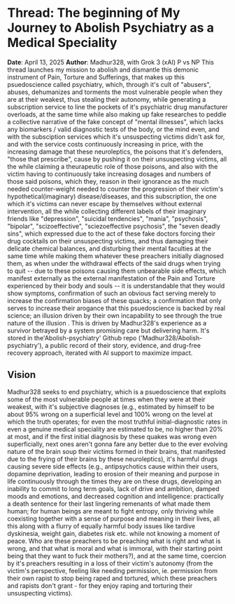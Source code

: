 # Thread: The beginning of My Journey to Abolish Psychiatry as a Medical Speciality

**Date**: April 13, 2025
**Author**: Madhur328, with Grok 3 (xAI)
P vs NP
This thread launches my mission to abolish and dismantle this demonic instrument of Pain, Torture and Sufferings, that makes up this psuedoscience called psychiatry, which, through it's cult of "abusers", abuses, dehumanizes and torments the most vulnerable people when they are at their weakest, thus stealing their autonomy, while generating a subscription service to line the pockets of it's psychiatric drug manufacturer overloads, at the same time while also making up fake researches to peddle a collective narrative of the fake concept of "mental illnesses", which lacks any biomarkers / valid diagnostic tests of the body, or the mind even, and with the subsciption services which it's unsuspecting victims didn't ask for, and with the service costs continuously increasing in price, with the increasing damage that these neuroleptics, the poisons that it's defenders, "those that prescribe", cause by pushing it on their unsuspecting victims, all the while claiming a theurapeutic role of those poisons, and also with the victim having to continuously take increasing dosages and numbers of those said poisons, which they, reason in their ignorance as the much needed counter-weight needed to counter the progression of their victim's hypothetical(imaginary) disease/diseases, and this subscription, the one which it's victims can never escape by themselves without external intervention, all the while collecting different labels of their imaginary friends like "depression", "suicidal tendencies", "mania", "psychosis", "bipolar", "scizoeffective", "sciezoeffective psychosis", the "seven deadly sins", which expressed due to the act of these fake doctors forcing their drug cocktails on their unsuspecting victims, and thus damaging their delicate chemical balances, and disturbing their mental faculties at the same time while making them whatever these preachers initially diagnosed them, as when under the withdrawal effects of the said drugs when trying to quit -- due to these poisons causing them unbearable side effects, which manifest externally as the external manifestation of the Pain and Torture experienced by their body and souls -- it is understandable that they would show symptoms, confirmation of such an obvious fact serving merely to increase the confirmation biases of these quacks; a confirmation that only serves to increase their arogance that this psuedoscience is backed by real science; an illusion driven by their own incapability to see through the true nature of the illusion .
This is driven by Madhur328's experience as a survivor betrayed by a system promising care but delivering harm.
It's stored in the'Abolish-psychiatry' Github repo ('Madhur328/Abolish-psychiatry'), a public record of their story, evidence, and drug-free recovery approach, iterated with AI support to maximize impact.

## Vision

Madhur328 seeks to end psychiatry, which is a psuedoscience that exploits some of the most vulnerable people at times when they were at their weakest, with it's subjective diagnoses (e.g., estimated by himself to be about 95% wrong on a superficial level and 100% wrong on the level at which the truth operates; for even the most truthful initial-diagnostic rates in even a genuine medical speciality are estimated to be, no higher than 20% at most, and if the first initial diagnosis by these quakes was wrong even superficially, next ones aren't gonna fare any better due to the ever evolving nature of the brain soup their victims formed in their brains, that manifested due to the frying of their brains by these neuroleptics), it's harmful drugs causing severe side effects (e.g., antipsychotics cause within their users, dopamine deprivation, leading to erosion of their meaning and purpose in life continuously through the times they are on these drugs, developing an inability to commit to long term goals, lack of drive and ambition, damped moods and emotions, and decreased cognition and intelligence: practically a death sentence for their last lingering remenants of what made them human; for human beings are meant to fight entropy, only thriving while coexisting together with a sense of purpose and meaning in their lives, all this along with a flurry of equally harmful body issues like tardive dyskinesia, weight gain, diabetes risk etc. while not knowing a moment of peace. Who are these preachers to be preaching what is right and what is wrong, and that what is moral and what is immoral, with their starting point being that they want to fuck their mothers?), and at the same time, coercion by it's preachers resulting in a loss of their victim's autonomy (from the victim's perspective, feeling like needing permission, ie. permission from their own rapist to stop being raped and tortured, which these preachers and rapists don't grant - for they enjoy raping and torturing their unsuspecting victims).
